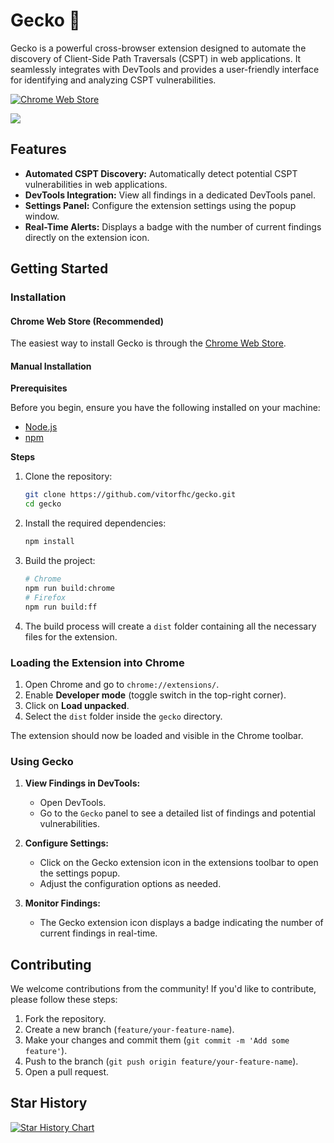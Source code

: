 # Gecko 🦎

Gecko is a powerful cross-browser extension designed to automate the discovery of Client-Side Path Traversals (CSPT) in web applications. It seamlessly integrates with DevTools and provides a user-friendly interface for identifying and analyzing CSPT vulnerabilities.

[![Chrome Web Store](https://img.shields.io/chrome-web-store/v/mngjkdkdahjibopfhpmnhidknebhfldn?label=Chrome%20Web%20Store&color=4285f4&style=for-the-badge)](https://chromewebstore.google.com/detail/gecko/mngjkdkdahjibopfhpmnhidknebhfldn)

![](docs/assets/printscreen.png)

## Features

- **Automated CSPT Discovery:** Automatically detect potential CSPT vulnerabilities in web applications.
- **DevTools Integration:** View all findings in a dedicated DevTools panel.
- **Settings Panel:** Configure the extension settings using the popup window.
- **Real-Time Alerts:** Displays a badge with the number of current findings directly on the extension icon.

## Getting Started

### Installation

#### Chrome Web Store (Recommended)

The easiest way to install Gecko is through the [Chrome Web Store](https://chromewebstore.google.com/detail/gecko/mngjkdkdahjibopfhpmnhidknebhfldn).

#### Manual Installation

**Prerequisites**

Before you begin, ensure you have the following installed on your machine:

- [Node.js](https://nodejs.org/)
- [npm](https://www.npmjs.com/)

**Steps**

1. Clone the repository:

   ```bash
   git clone https://github.com/vitorfhc/gecko.git
   cd gecko
   ```

2. Install the required dependencies:

   ```bash
   npm install
   ```

3. Build the project:

   ```bash
   # Chrome
   npm run build:chrome
   # Firefox
   npm run build:ff
   ```

4. The build process will create a `dist` folder containing all the necessary files for the extension.

### Loading the Extension into Chrome

1. Open Chrome and go to `chrome://extensions/`.
2. Enable **Developer mode** (toggle switch in the top-right corner).
3. Click on **Load unpacked**.
4. Select the `dist` folder inside the `gecko` directory.

The extension should now be loaded and visible in the Chrome toolbar.

### Using Gecko

1. **View Findings in DevTools:**

   - Open DevTools.
   - Go to the `Gecko` panel to see a detailed list of findings and potential vulnerabilities.

2. **Configure Settings:**

   - Click on the Gecko extension icon in the extensions toolbar to open the settings popup.
   - Adjust the configuration options as needed.

3. **Monitor Findings:**
   - The Gecko extension icon displays a badge indicating the number of current findings in real-time.

## Contributing

We welcome contributions from the community! If you'd like to contribute, please follow these steps:

1. Fork the repository.
2. Create a new branch (`feature/your-feature-name`).
3. Make your changes and commit them (`git commit -m 'Add some feature'`).
4. Push to the branch (`git push origin feature/your-feature-name`).
5. Open a pull request.

## Star History

[![Star History Chart](https://api.star-history.com/svg?repos=vitorfhc/gecko&type=Date)](https://www.star-history.com/#vitorfhc/gecko&Date)
